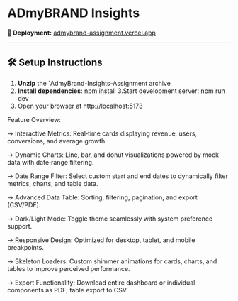 # ADmyBRAND Insights

**🔗 Deployment:** [admybrand-assignment.vercel.app](https://admybrand-assignment.vercel.app)

---

## 🛠️ Setup Instructions

1. **Unzip** the `AdmyBrand-Insights-Assignment archive  
2. **Install dependencies**:
   npm install
3.Start development server:
  npm run dev
4. Open your browser at http://localhost:5173


Feature Overview:

-> Interactive Metrics: Real‑time cards displaying revenue, users, conversions, and average growth.

-> Dynamic Charts: Line, bar, and donut visualizations powered by mock data with date‑range filtering.

-> Date Range Filter: Select custom start and end dates to dynamically filter metrics, charts, and table data.

-> Advanced Data Table: Sorting, filtering, pagination, and export (CSV/PDF).

-> Dark/Light Mode: Toggle theme seamlessly with system preference support.

-> Responsive Design: Optimized for desktop, tablet, and mobile breakpoints.

-> Skeleton Loaders: Custom shimmer animations for cards, charts, and tables to improve perceived performance.

-> Export Functionality: Download entire dashboard or individual components as PDF; table export to CSV.


